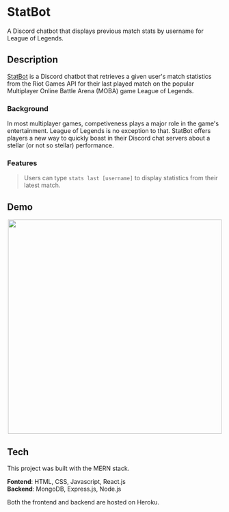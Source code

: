 # StatBot
A Discord chatbot that displays previous match stats by username for League of Legends.

## Description
[StatBot](https://discord.com/oauth2/authorize?client_id=734107211898552372&scope=bot) is a Discord chatbot that retrieves a given user's match statistics from the Riot Games API for their last played match on 
the popular Multiplayer Online Battle Arena (MOBA) game League of Legends.

### Background
In most multiplayer games, competiveness plays a major role in the game's entertainment. League of Legends is no exception to that. StatBot offers players a new way to quickly 
boast in their Discord chat servers about a stellar (or not so stellar) performance. 

### Features
>Users can type ```stats last [username]``` to display statistics from their latest match.

## Demo
<p align="center">
  <img src="/icons/statbot-demo" width="500">
</p>

## Tech
This project was built with the MERN stack.

  **Fontend**: HTML, CSS, Javascript, React.js  
  **Backend**: MongoDB, Express.js, Node.js

Both the frontend and backend are hosted on Heroku.
